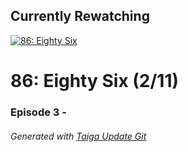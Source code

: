 ﻿
## Currently Rewatching

[![86: Eighty Six](https://s4.anilist.co/file/anilistcdn/media/anime/cover/medium/bx116589-WSpNedJdAH3L.jpg)](https://anilist.co/anime/116589)

# 86: Eighty Six (2/11)

### Episode 3 - 

###### *Generated with [Taiga Update Git](https://github.com/nike4613/taiga-update-git)*